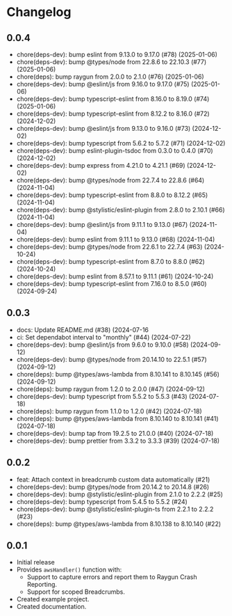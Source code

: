 # Changelog

## 0.0.4

- chore(deps-dev): bump eslint from 9.13.0 to 9.17.0 (#78) (2025-01-06)
- chore(deps-dev): bump @types/node from 22.8.6 to 22.10.3 (#77) (2025-01-06)
- chore(deps): bump raygun from 2.0.0 to 2.1.0 (#76) (2025-01-06)
- chore(deps-dev): bump @eslint/js from 9.16.0 to 9.17.0 (#75) (2025-01-06)
- chore(deps-dev): bump typescript-eslint from 8.16.0 to 8.19.0 (#74) (2025-01-06)
- chore(deps-dev): bump typescript-eslint from 8.12.2 to 8.16.0 (#72) (2024-12-02)
- chore(deps-dev): bump @eslint/js from 9.13.0 to 9.16.0 (#73) (2024-12-02)
- chore(deps-dev): bump typescript from 5.6.2 to 5.7.2 (#71) (2024-12-02)
- chore(deps-dev): bump eslint-plugin-tsdoc from 0.3.0 to 0.4.0 (#70) (2024-12-02)
- chore(deps-dev): bump express from 4.21.0 to 4.21.1 (#69) (2024-12-02)
- chore(deps-dev): bump @types/node from 22.7.4 to 22.8.6 (#64) (2024-11-04)
- chore(deps-dev): bump typescript-eslint from 8.8.0 to 8.12.2 (#65) (2024-11-04)
- chore(deps-dev): bump @stylistic/eslint-plugin from 2.8.0 to 2.10.1 (#66) (2024-11-04)
- chore(deps-dev): bump @eslint/js from 9.11.1 to 9.13.0 (#67) (2024-11-04)
- chore(deps-dev): bump eslint from 9.11.1 to 9.13.0 (#68) (2024-11-04)
- chore(deps-dev): bump @types/node from 22.6.1 to 22.7.4 (#63) (2024-10-24)
- chore(deps-dev): bump typescript-eslint from 8.7.0 to 8.8.0 (#62) (2024-10-24)
- chore(deps-dev): bump eslint from 8.57.1 to 9.11.1 (#61) (2024-10-24)
- chore(deps-dev): bump typescript-eslint from 7.16.0 to 8.5.0 (#60) (2024-09-24)

## 0.0.3

- docs: Update README.md (#38) (2024-07-16
- ci: Set dependabot interval to "monthly" (#44) (2024-07-22)
- chore(deps-dev): bump @eslint/js from 9.6.0 to 9.10.0 (#58) (2024-09-12)
- chore(deps-dev): bump @types/node from 20.14.10 to 22.5.1 (#57) (2024-09-12)
- chore(deps): bump @types/aws-lambda from 8.10.141 to 8.10.145 (#56) (2024-09-12)
- chore(deps): bump raygun from 1.2.0 to 2.0.0 (#47) (2024-09-12)
- chore(deps-dev): bump typescript from 5.5.2 to 5.5.3 (#43) (2024-07-18)
- chore(deps): bump raygun from 1.1.0 to 1.2.0 (#42) (2024-07-18)
- chore(deps): bump @types/aws-lambda from 8.10.140 to 8.10.141 (#41) (2024-07-18)
- chore(deps-dev): bump tap from 19.2.5 to 21.0.0 (#40) (2024-07-18)
- chore(deps-dev): bump prettier from 3.3.2 to 3.3.3 (#39) (2024-07-18)

## 0.0.2

- feat: Attach context in breadcrumb custom data automatically (#21)
- chore(deps-dev): bump @types/node from 20.14.2 to 20.14.8 (#26)
- chore(deps-dev): bump @stylistic/eslint-plugin from 2.1.0 to 2.2.2 (#25)
- chore(deps-dev): bump typescript from 5.4.5 to 5.5.2 (#24)
- chore(deps-dev): bump @stylistic/eslint-plugin-ts from 2.2.1 to 2.2.2 (#23)
- chore(deps): bump @types/aws-lambda from 8.10.138 to 8.10.140 (#22)

## 0.0.1

- Initial release
- Provides `awsHandler()` function with:
  - Support to capture errors and report them to Raygun Crash Reporting.
  - Support for scoped Breadcrumbs.
- Created example project.
- Created documentation.
